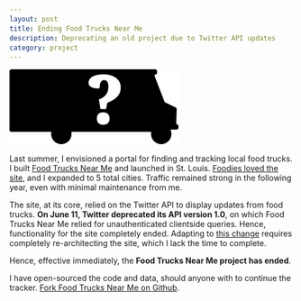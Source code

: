```yaml
---
layout: post
title: Ending Food Trucks Near Me
description: Deprecating an old project due to Twitter API updates
category: project
---
```


<img src="/images/ftnmQuestion.png" alt="Food Trucks Near Me" />

Last summer, I envisioned a portal for finding and tracking local food trucks. I built [Food Trucks Near Me](http://foodtrucksnearme.com) and launched in St. Louis. [Foodies loved the site](http://www.philipithomas.com/food-truck-stl-on-fox-2-news-in-the-morning/), and I expanded to 5 total cities. Traffic remained strong in the following year, even with minimal maintenance from me. 

The site, at its core, relied on the Twitter API to display updates from food trucks. **On June 11, Twitter deprecated its API version 1.0**, on which Food Trucks Near Me relied for unauthenticated clientside queries. Hence, functionality for the site completely ended. Adapting to [this change](https://dev.twitter.com/blog/api-v1-is-retired) requires completely re-architecting the site, which I lack the time to complete.

Hence, effective immediately, the **Food Trucks Near Me project has ended**. 

I have open-sourced the code and data, should anyone with to continue the tracker. [Fork Food Trucks Near Me on Github](https://github.com/philipithomas/FoodTrucksNearMe).

